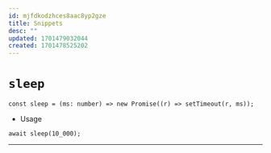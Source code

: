 ```yaml
---
id: mjfdkodzhces8aac8yp2gze
title: Snippets
desc: ""
updated: 1701479032044
created: 1701478525202
---
```


# `sleep`

```tsx
const sleep = (ms: number) => new Promise((r) => setTimeout(r, ms));
```

- Usage

```tsx
await sleep(10_000);
```

---
